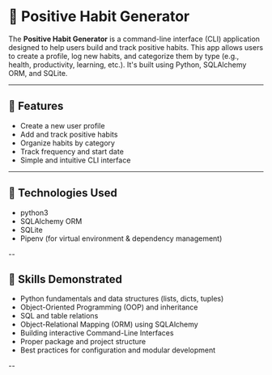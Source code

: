 # 🌱 Positive Habit Generator

The **Positive Habit Generator** is a command-line interface (CLI) application designed to help users build and track positive habits. This app allows users to create a profile, log new habits, and categorize them by type (e.g., health, productivity, learning, etc.). It's built using Python, SQLAlchemy ORM, and SQLite.

---

## 📌 Features

- Create a new user profile
- Add and track positive habits
- Organize habits by category
- Track frequency and start date
- Simple and intuitive CLI interface

---

## 🚀 Technologies Used

- python3
- SQLAlchemy ORM
- SQLite
- Pipenv (for virtual environment & dependency management)

--

## 🧠 Skills Demonstrated

- Python fundamentals and data structures (lists, dicts, tuples)
- Object-Oriented Programming (OOP) and inheritance
- SQL and table relations
- Object-Relational Mapping (ORM) using SQLAlchemy
- Building interactive Command-Line Interfaces
- Proper package and project structure
- Best practices for configuration and modular development

--
